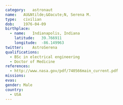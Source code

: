 ```yaml
---
category:	astronaut
name:	AU&Ntilde;&Oacute;N, Serena M.
type:	civilian
dob:	1976-04-09
birthplace:
  - name:	Indianapolis, Indiana
    latitude:	39.766911
    longitude:	-86.149963
twitter:	AstroSerena
qualifications:
  - BSc in electrical engineering
  - Doctor of Medicine
references:
  - http://www.nasa.gov/pdf/740566main_current.pdf
missions:
evas:
gender:	Male
country:
  - USA
---
```


